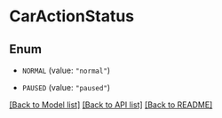 # CarActionStatus

## Enum


* `NORMAL` (value: `"normal"`)

* `PAUSED` (value: `"paused"`)


[[Back to Model list]](../README.md#documentation-for-models) [[Back to API list]](../README.md#documentation-for-api-endpoints) [[Back to README]](../README.md)


